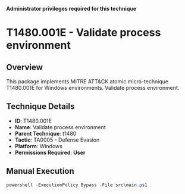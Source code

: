 **Administrator privileges required for this technique**

# T1480.001E - Validate process environment

## Overview
This package implements MITRE ATT&CK atomic micro-technique T1480.001E for Windows environments. Validate process environment.

## Technique Details
- **ID**: T1480.001E
- **Name**: Validate process environment
- **Parent Technique**: t1480
- **Tactic**: TA0005 - Defense Evasion
- **Platform**: Windows
- **Permissions Required**: **User**

## Manual Execution
```powershell
powershell -ExecutionPolicy Bypass -File src\main.ps1
```
